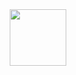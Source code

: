 <div id="header" align="center">
  <img src="https://media.giphy.com/media/v1.Y2lkPTc5MGI3NjExYWJiYTJjZDM3ZWU2ZGQ1YjlhNmU5YTYxNmQ3NGMyYmY4NmE2NWQwYyZjdD1n/l3V0megwbBeETMgZa/giphy.gif" width="100"/>
</div>

<!--
**hamani115/hamani115** is a ✨ _special_ ✨ repository because its `README.md` (this file) appears on your GitHub profile.

Here are some ideas to get you started:

- 🔭 I’m currently working on ...
- 🌱 I’m currently learning ...
- 👯 I’m looking to collaborate on ...
- 🤔 I’m looking for help with ...
- 💬 Ask me about ...
- 📫 How to reach me: ...
- 😄 Pronouns: ...
- ⚡ Fun fact: ...
-->
